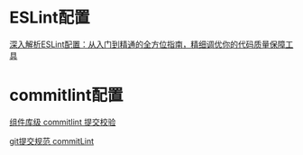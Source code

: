 # ESLint配置
[深入解析ESLint配置：从入门到精通的全方位指南，精细调优你的代码质量保障工具](https://blog.csdn.net/shanghai597/article/details/137226523)

# commitlint配置
[组件库级 commitlint 提交校验](https://zhuanlan.zhihu.com/p/12461058025)

[git提交规范 commitLint](https://juejin.cn/post/6877081615357607943)